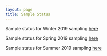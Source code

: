 ```yaml
---
layout: page
title: Sample Status
---
```


Sample status for Winter 2019 sampling [here](https://drive.google.com/open?id=10wIDWTnqAqzKFWYoEz30_ncLrVZ0UP2VJMhxdqW78fc)

Sample status for Spring 2019 sampling [here](https://drive.google.com/open?id=155RFMiLxdajbxsxcaywpv8CMa660svA6fUOMw3ERRvE)

Sample status for Summer 2019 sampling [here](https://drive.google.com/open?id=1kMdfxfSybvdec9NiJI8V7WrsYj_fAdWsJO0xzjwcZnk)
